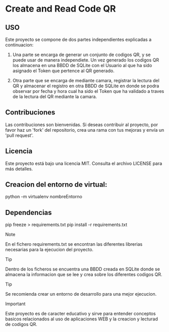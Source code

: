 # Create and Read Code QR

## USO
Este proyecto se compone de dos partes independientes explicadas a continuacion:

1. Una parte se encarga de generar un conjunto de codigos QR, y se puede usar de manera independiete. Un vez generado los codigos QR los almacena en una BBDD de SQLite con el Usuario al que ha sido asignado el Token que pertence al QR generado.

2. Otra parte que se encarga de mediante camara, registrar la lectura del QR y almacenar el registro en otra BBDD de SQLite en donde se podra observar por fecha y hora cual ha sido el Token que ha validado a traves de la lectura del QR mediante la camara.

## Contribuciones
Las contribuciones son bienvenidas. Si deseas contribuir al proyecto, por favor haz un 'fork' del repositorio, crea una rama con tus mejoras y envía un 'pull request'.

## Licencia
Este proyecto está bajo una licencia MIT. Consulta el archivo LICENSE para más detalles.

## Creacion del entorno de virtual:
python -m virtualenv nombreEntorno

## Dependencias
pip freeze > requirements.txt
pip install -r requirements.txt

> [!NOTE]
En el fichero requirements.txt se encontran las diferentes librerias necesarias para la ejecucion del proyecto.

> [!TIP]
Dentro de los ficheros se encuentra una BBDD creada en SQLite donde se almacena la informacion que se lee y crea sobre los diferentes codigos QR.

> [!TIP]
Se recomienda crear un entorno de desarrollo para una mejor ejecucion.

> [!IMPORTANT]
Este proyecto es de caracter educativo y sirve para entender conceptos basicos relacionados al uso de aplicaciones WEB y la creacion y lecturad de codigos QR. 
